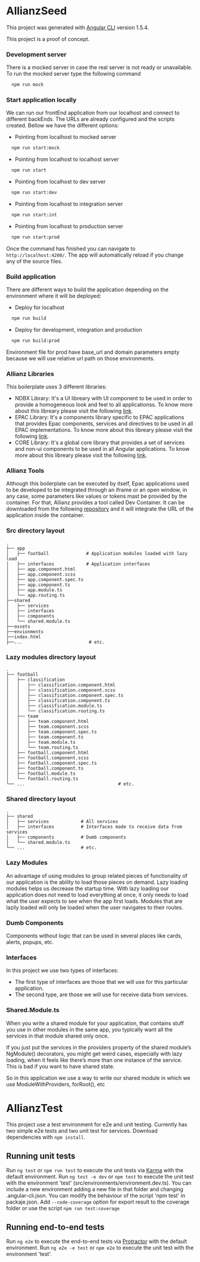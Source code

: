 # AllianzSeed

This project was generated with [Angular CLI](https://github.com/angular/angular-cli) version 1.5.4.

This project is a proof of concept.

### Development server

There is a mocked server in case the real server is not ready or unavailable. To run the mocked server type the following command

```sh
  npm run mock
```

### Start application locally

We can run our frontEnd application from our localhost and connect to different backEnds. The URLs are already configured and the scripts created. Bellow we have the different options:

- Pointing from localhost to mocked server
```sh
  npm run start:mock
```

- Pointing from localhost to localhost server
```sh
  npm run start
```

- Pointing from localhost to dev server
```sh
  npm run start:dev
```

- Pointing from localhost to integration server
```sh
  npm run start:int
```

- Pointing from localhost to production server
```sh
  npm run start:prod
```

Once the command has finished you can navigate to `http://localhost:4200/`. The app will automatically reload if you change any of the source files.


### Build application

There are different ways to build the application depending on the environment where it will be deployed:

- Deploy for localhost
```sh
  npm run build
```

- Deploy for development, integration and production
```sh
  npm run build:prod
```

Environment file for prod have base_url and domain parameters empty because we will use relative url path on those environments.

### Allianz Libraries
This boilerplate uses 3 different libraries:

- NDBX Library: It's a UI libreary with UI component to be used in order to provide a homogeneous look and feel to all applicationss. To know more about this libreary please visit the following [link](https://api-test.allianz.com/ngx-ndbx-dev/).
- EPAC Library: It's a components library specific to EPAC applications that provides Epac components, services and directives to be used in all EPAC implementations. To know more about this libreary please visit the following [link](https://github.developer.allianz.io/pages/ePac-Core/ngx-epac-components/).
- CORE Library: It's a global core library that provides a set of services and non-ui components to be used in all Angular applications. To know more about this libreary please visit the following [link](https://github.developer.allianz.io/pages/ilt/ngx-core-components/).

### Allianz Tools
Although this boilerplate can be executed by itself, Epac applications used to be developed to be integrated through an iframe or an open window, in any case, some parameters like values or tokens mast be provided by the container. For that, Allianz provides a tool called Dev Container. It can be downloaded from the following [repository](https://github.developer.allianz.io/ePac-Core/ngx-epac-dev-container) and it will integrate the URL of the application inside the container.

### Src directory layout
    .
    ├── app                  
    │   ├── football              # Application modules loaded with lazy load
    │   ├── interfaces            # Application interfaces 
    │   ├── app.component.html         
    │   ├── app.component.scss 
    │   ├── app.component.spec.ts         
    │   ├── app.component.ts          
    │   ├── app.module.ts 
    │   └── app.routing.ts 
    ├──shared
    │   ├── services          
    │   ├── interfaces 
    │   ├── components          
    │   └── shared.module.ts 
    ├──assets
    ├──envionments
    ├──index.html
    ├──...                         # etc.

### Lazy modules directory layout
    .
    ├── football
    │   ├── classification
    │   │   ├── classification.component.html
    │   │   ├── classification.component.scss
    │   │   ├── classification.component.spec.ts
    │   │   ├── classification.component.ts
    │   │   ├── classification.module.ts
    │   │   └── classification.routing.ts
    │   ├── team
    │   │   ├── team.component.html
    │   │   ├── team.component.scss
    │   │   ├── team.component.spec.ts
    │   │   ├── team.component.ts
    │   │   ├── team.module.ts
    │   │   └── team.routing.ts
    │   ├── football.component.html
    │   ├── football.component.scss
    │   ├── football.component.spec.ts
    │   ├── football.component.ts
    │   ├── football.module.ts
    │   └── football.routing.ts                                
    └── ...                                   # etc.

### Shared directory layout
    .
    ├── shared                   
    │   ├── services            # All services
    │   ├── interfaces          # Interfaces made to receive data from services
    │   ├── components          # Dumb components
    │   └── shared.module.ts           
    └── ...                     # etc.

### Lazy Modules

An advantage of using modules to group related pieces of functionality of our application is the ability to load those pieces on demand. Lazy loading modules helps us decrease the startup time. With lazy loading our application does not need to load everything at once, it only needs to load what the user expects to see when the app first loads. Modules that are lazily loaded will only be loaded when the user navigates to their routes.

### Dumb Components

Components without logic that can be used in several places like cards, alerts, popups, etc.

### Interfaces

In this project we use two types of interfaces:
- The first type of interfaces are those that we will use for this particular application.
- The second type, are those we will use for receive data from services.

### Shared.Module.ts

When you write a shared module for your application, that contains stuff you use in other modules in the same app, you typically want all the services in that module shared only once.

If you just put the services in the providers property of the shared module’s NgModule() decorators, you might get weird cases, especially with lazy loading, when it feels like there’s more than one instance of the service. This is bad if you want to have shared state.

So in this application we use a way to write our shared module in which we use ModuleWithProviders, forRoot(), etc

# AllianzTest

This project use a test environment for e2e and unit testing. Currently has two simple e2e tests and two unit test for services.
Download dependencies with `npm install`.

## Running unit tests

Run `ng test` or `npm run test` to execute the unit tests via [Karma](https://karma-runner.github.io) with the default environment.
Run `ng test -e dev` or `npm test` to execute the unit test with the environment 'test' (src/environments/environment.dev.ts). 
You can include a new environment adding a new file in that folder and changing .angular-cli.json.
You can modify the behaviour of the script 'npm test' in packaje.json.
Add `--code-coverage` option for export result to the coverage folder or use the script `npm run test:coverage`

## Running end-to-end tests

Run `ng e2e` to execute the end-to-end tests via [Protractor](http://www.protractortest.org/) with the default environment.
Run `ng e2e -e test` or `npm e2e` to execute the unit test with the environment 'test'.

